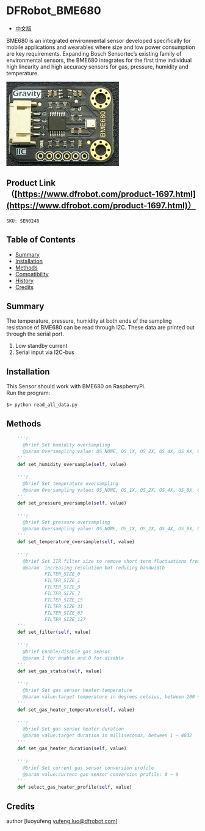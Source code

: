 # DFRobot_BME680

* [中文版](./README_CN.md)

BME680 is an integrated environmental sensor developed specifically for mobile applications and wearables 
where size and low power consumption are key requirements. Expanding Bosch Sensortec’s existing family of environmental sensors, 
the BME680 integrates for the first time individual high linearity and high accuracy sensors for gas, pressure, humidity and temperature.

![产品效果图](../../resources/images/SEN0248.png) 



## Product Link（[https://www.dfrobot.com/product-1697.html](https://www.dfrobot.com/product-1697.html)）
    SKU: SEN0248

## Table of Contents

* [Summary](#summary)
* [Installation](#installation)
* [Methods](#methods)
* [Compatibility](#compatibility)
* [History](#history)
* [Credits](#credits)

## Summary
The temperature, pressure, humidity at both ends of the sampling resistance of BME680 can be read through I2C.
These data are printed out through the serial port.
1. Low standby current
2. Serial input via I2C-bus

## Installation

This Sensor should work with BME680 on RaspberryPi.<br>
Run the program:
```
$> python read_all_data.py

```

## Methods

```python
    '''!
      @brief Set humidity oversampling
      @param Oversampling value: OS_NONE, OS_1X, OS_2X, OS_4X, OS_8X, OS_16X
    '''
    def set_humidity_oversample(self, value)
    
    '''!
      @brief Set temperature oversampling
      @param Oversampling value: OS_NONE, OS_1X, OS_2X, OS_4X, OS_8X, OS_16X
    '''
    def set_pressure_oversample(self, value)
    
    '''!
      @brief Set pressure oversampling
      @param Oversampling value: OS_NONE, OS_1X, OS_2X, OS_4X, OS_8X, OS_16X
    '''
    def set_temperature_oversample(self, value)
    
    '''!
      @brief Set IIR filter size to remove short term fluctuations from the temperature and pressure readings
      @param  increasing resolution but reducing bandwidth
              FILTER_SIZE_0
              FILTER_SIZE_1
              FILTER_SIZE_3
              FILTER_SIZE_7
              FILTER_SIZE_15
              FILTER_SIZE_31
              FILTER_SIZE_63
              FILTER_SIZE_127
    '''
    def set_filter(self, value)
    
    '''!
      @brief Enable/disable gas sensor
      @param 1 for enable and 0 for disable
    '''
    def set_gas_status(self, value)
    
    '''!
      @brief Set gas sensor heater temperature
      @param value:target temperature in degrees celsius, between 200 ~ 400
    '''
    def set_gas_heater_temperature(self, value)
    
    '''!
      @brief Set gas sensor heater duration
      @param value:target duration in milliseconds, between 1 ~ 4032
    '''
    def set_gas_heater_duration(self, value)
    
    '''!
      @brief Set current gas sensor conversion profile
      @param value:current gas sensor conversion profile: 0 ~ 9
    '''
    def select_gas_heater_profile(self, value)
```


## Credits

author [luoyufeng yufeng.luo@dfrobot.com]
